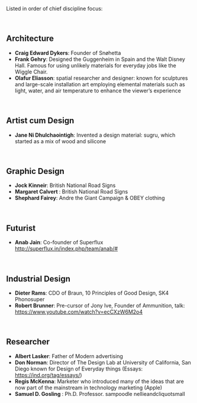 Listed in order of chief discipline focus:

<br />


## Architecture
- <b>Craig Edward Dykers</b>: Founder of Snøhetta
- <b>Frank Gehry</b>: Designed the Guggenheim in Spain and the Walt Disney Hall. Famous for using unlikely materials for everyday jobs like the Wiggle Chair.
- <b>Olafur Eliasson</b>: spatial researcher and designer: known for sculptures and large-scale installation art employing elemental materials such as light, water, and air temperature to enhance the viewer’s experience
<br />

## Artist cum Design
- <b>Jane Ni Dhulchaointigh</b>: Invented a design material: sugru, which started as a mix of wood and silicone
<br />

## Graphic Design
- <b>Jock Kinneir</b>: British National Road Signs
- <b>Margaret Calvert </b>: British National Road Signs
- <b>Shephard Fairey</b>: Andre the Giant Campaign & OBEY clothing
<br />

## Futurist
- <b>Anab Jain</b>: Co-founder of Superflux http://superflux.in/index.php/team/anab/#
<br />

## Industrial Design
- <b>Dieter Rams</b>: CDO of Braun, 10 Principles of Good Design, SK4 Phonosuper
- <b>Robert Brunner</b>: Pre-cursor of Jony Ive, Founder of Ammunition, talk: https://www.youtube.com/watch?v=ecCXzW6M2o4
<br />

## Researcher
- <b>Albert Lasker</b>: Father of Modern advertising
- <b>Don Norman</b>: Director of The Design Lab at University of California, San Diego known for Design of Everyday things (Essays: https://jnd.org/tag/essays/)
- <b>Regis McKenna</b>: Marketer who introduced many of the ideas that are now part of the mainstream in technology marketing (Apple)
- <b> Samuel D. Gosling </b>: Ph.D. Professor. sampoodle nellieandcliquotsmall
<br />

